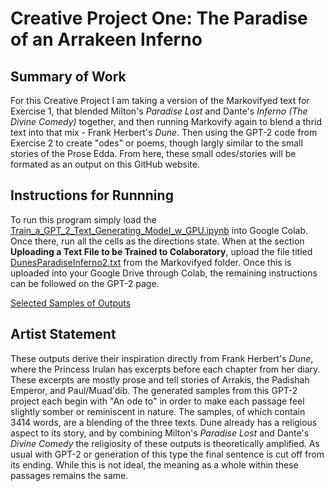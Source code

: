 # Creative Project One: The Paradise of an Arrakeen Inferno

## Summary of Work

For this Creative Project I am taking a version of the Markovifyed text for Exercise 1, that blended Milton's *Paradise Lost* and Dante's *Inferno (The Divine Comedy)* together, and then running Markovify again to blend a thrid text into that mix - Frank Herbert's *Dune*. Then using the GPT-2 code from Exercise 2 to create "odes" or poems, though largly similar to the small stories of the Prose Edda. From here, these small odes/stories will be formated as an output on this GitHub website.

## Instructions for Runnning

To run this program simply load the [Train_a_GPT_2_Text_Generating_Model_w_GPU.ipynb](Train_a_GPT_2_Text_Generating_Model_w_GPU.ipynb) into Google Colab. Once there, run all the cells as the directions state. When at the section **Uploading a Text File to be Trained to Colaboratory**, upload the file titled [DunesParadiseInferno2.txt](DunesParadiseInferno2.txt) from the Markovifyed folder. Once this is uploaded into your Google Drive through Colab, the remaining instructions can be followed on the GPT-2 page.

[Selected Samples of Outputs](odes.md)

## Artist Statement

These outputs derive their inspiration directly from Frank Herbert's *Dune*, where the Princess Irulan has excerpts before each chapter from her diary. These excerpts are mostly prose and tell stories of Arrakis, the Padishah Emperor, and Paul/Muad'dib. The generated samples from this GPT-2 project each begin with "An ode to" in order to make each passage feel slightly somber or reminiscent in nature. The samples, of which contain 3414 words, are a blending of the three texts. Dune already has a religious aspect to its story, and by combining Milton's *Paradise Lost* and Dante's *Divine Comedy* the religiosity of these outputs is theoretically amplified. As usual with GPT-2 or generation of this type the final sentence is cut off from its ending. While this is not ideal, the meaning as a whole within these passages remains the same.
